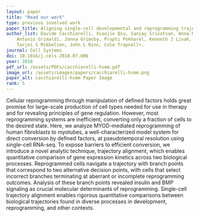 ```yaml
---
layout: paper
title: "Read our work"
type: previous involved work
paper_title: Aligning single-cell developmental and reprogramming trajectories identifies molecular determinants of myogenic reprogramming outcome
author_list: Davide Cacchiarelli, Xiaojie Qiu, Sanjay Srivatsan, Anna Manfredi, Michael Ziller, Eliah Overbey,
    Antonio Grimaldi, Jonna Grimsby, Prapti Pokharel, Kenneth J Livak, Shuqiang Li, Alexander Meissner,
    Tarjei S Mikkelsen, John L Rinn, Cole Trapnell+.
journal: Cell Systems
doi: 10.1016/j.cels.2018.07.006
year: 2018
pdf_url: /assets/PDFs/cacchiarelli-hsmm.pdf
image_url: /assets/images/papers/cacchiarelli-hsmm.png
paper_alt: cacchiarelli-hsmm Paper Image
rank: 5
---
```


Cellular reprogramming through manipulation of defined factors holds great promise for large-scale production of cell 
types needed for use in therapy and for revealing principles of gene regulation. However, most reprogramming systems 
are inefficient, converting only a fraction of cells to the desired state. Here, we analyze MYOD-mediated reprogramming 
of human fibroblasts to myotubes, a well-characterized model system for direct conversion by defined factors, at 
pseudotemporal resolution using single-cell RNA-seq. To expose barriers to efficient conversion, we introduce a novel 
analytic technique, trajectory alignment, which enables quantitative comparison of gene expression kinetics across two 
biological processes. Reprogrammed cells navigate a trajectory with branch points that correspond to two alternative 
decision points, with cells that select incorrect branches terminating at aberrant or incomplete reprogramming outcomes. 
Analysis of these branch points revealed insulin and BMP signaling as crucial molecular determinants of reprogramming. 
Single-cell trajectory alignment enables rigorous quantitative comparisons between biological trajectories found in 
diverse processes in development, reprogramming, and other contexts.